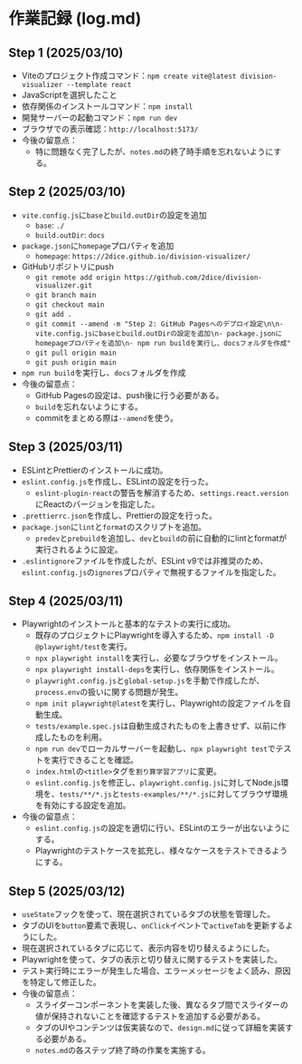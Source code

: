 # 作業記録 (log.md)

## Step 1 (2025/03/10)

- Viteのプロジェクト作成コマンド：`npm create vite@latest division-visualizer --template react`
- JavaScriptを選択したこと
- 依存関係のインストールコマンド：`npm install`
- 開発サーバーの起動コマンド：`npm run dev`
- ブラウザでの表示確認：`http://localhost:5173/`
- 今後の留意点：
  - 特に問題なく完了したが、`notes.md`の終了時手順を忘れないようにする。

## Step 2 (2025/03/10)

- `vite.config.js`に`base`と`build.outDir`の設定を追加
  - `base`: `./`
  - `build.outDir`: `docs`
- `package.json`に`homepage`プロパティを追加
  - `homepage`: `https://2dice.github.io/division-visualizer/`
- GitHubリポジトリにpush
  - `git remote add origin https://github.com/2dice/division-visualizer.git`
  - `git branch main`
  - `git checkout main`
  - `git add .`
  - `git commit --amend -m "Step 2: GitHub Pagesへのデプロイ設定\n\n- vite.config.jsにbaseとbuild.outDirの設定を追加\n- package.jsonにhomepageプロパティを追加\n- npm run buildを実行し、docsフォルダを作成"`
  - `git pull origin main`
  - `git push origin main`
- `npm run build`を実行し、`docs`フォルダを作成
- 今後の留意点：
  - GitHub Pagesの設定は、push後に行う必要がある。
  - `build`を忘れないようにする。
  - commitをまとめる際は`--amend`を使う。

## Step 3 (2025/03/11)

- ESLintとPrettierのインストールに成功。
- `eslint.config.js`を作成し、ESLintの設定を行った。
  - `eslint-plugin-react`の警告を解消するため、`settings.react.version`にReactのバージョンを指定した。
- `.prettierrc.json`を作成し、Prettierの設定を行った。
- `package.json`に`lint`と`format`のスクリプトを追加。
  - `predev`と`prebuild`を追加し、`dev`と`build`の前に自動的にlintとformatが実行されるように設定。
- `.eslintignore`ファイルを作成したが、ESLint v9では非推奨のため、`eslint.config.js`の`ignores`プロパティで無視するファイルを指定した。

## Step 4 (2025/03/11)

- Playwrightのインストールと基本的なテストの実行に成功。
  - 既存のプロジェクトにPlaywrightを導入するため、`npm install -D @playwright/test`を実行。
  - `npx playwright install`を実行し、必要なブラウザをインストール。
  - `npx playwright install-deps`を実行し、依存関係をインストール。
  - `playwright.config.js`と`global-setup.js`を手動で作成したが、`process.env`の扱いに関する問題が発生。
  - `npm init playwright@latest`を実行し、Playwrightの設定ファイルを自動生成。
  - `tests/example.spec.js`は自動生成されたものを上書きせず、以前に作成したものを利用。
  - `npm run dev`でローカルサーバーを起動し、`npx playwright test`でテストを実行できることを確認。
  - `index.html`の`<title>`タグを`割り算学習アプリ`に変更。
  - `eslint.config.js`を修正し、`playwright.config.js`に対してNode.js環境を、`tests/**/*.js`と`tests-examples/**/*.js`に対してブラウザ環境を有効にする設定を追加。
- 今後の留意点：
  - `eslint.config.js`の設定を適切に行い、ESLintのエラーが出ないようにする。
  - Playwrightのテストケースを拡充し、様々なケースをテストできるようにする。

## Step 5 (2025/03/12)

- `useState`フックを使って、現在選択されているタブの状態を管理した。
- タブのUIを`button`要素で表現し、`onClick`イベントで`activeTab`を更新するようにした。
- 現在選択されているタブに応じて、表示内容を切り替えるようにした。
- Playwrightを使って、タブの表示と切り替えに関するテストを実装した。
- テスト実行時にエラーが発生した場合、エラーメッセージをよく読み、原因を特定して修正した。
- 今後の留意点：
  - スライダーコンポーネントを実装した後、異なるタブ間でスライダーの値が保持されないことを確認するテストを追加する必要がある。
  - タブのUIやコンテンツは仮実装なので、`design.md`に従って詳細を実装する必要がある。
  - `notes.md`の各ステップ終了時の作業を実施する。
